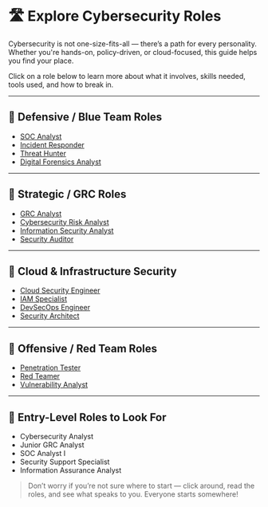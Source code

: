 # 🛣️ Explore Cybersecurity Roles

Cybersecurity is not one-size-fits-all — there’s a path for every personality. Whether you're hands-on, policy-driven, or cloud-focused, this guide helps you find your place.

Click on a role below to learn more about what it involves, skills needed, tools used, and how to break in.

---

## 🔹 Defensive / Blue Team Roles
- [SOC Analyst](./SOC-analyst.md)
- [Incident Responder](./incident-responsder.md)
- [Threat Hunter](./threat-hunter.md)
- [Digital Forensics Analyst](./digital-forensics.md)

---

## 🔹 Strategic / GRC Roles
- [GRC Analyst](./grc-analyst.md)
- [Cybersecurity Risk Analyst](./risk-analyst.md)
- [Information Security Analyst](./info-sec-analyst.md)
- [Security Auditor](./security-auditor.md)

---

## 🔹 Cloud & Infrastructure Security
- [Cloud Security Engineer](./cloud-security-engineer.md)
- [IAM Specialist](./iam-specialist.md)
- [DevSecOps Engineer](./dev-sec-ops.md)
- [Security Architect](./security-architect.md)

---

## 🔹 Offensive / Red Team Roles
- [Penetration Tester](./ethical-hacking.md)
- [Red Teamer](./red-team.md)
- [Vulnerability Analyst](./vulnerability-analyst.md)

---

## 🐣 Entry-Level Roles to Look For
- Cybersecurity Analyst
- Junior GRC Analyst
- SOC Analyst I
- Security Support Specialist
- Information Assurance Analyst

> Don’t worry if you’re not sure where to start — click around, read the roles, and see what speaks to you. Everyone starts somewhere!
